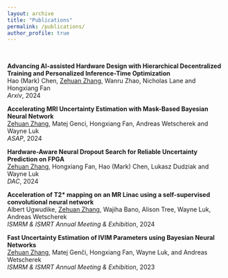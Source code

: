 ```yaml
---
layout: archive
title: "Publications"
permalink: /publications/
author_profile: true
---
```


<!-- {% if author.googlescholar %}
  You can also find my articles on <u><a href="{{author.googlescholar}}">my Google Scholar profile</a>.</u>
{% endif %}

{% include base_path %}

{% for post in site.publications reversed %}
  {% include archive-single.html %}
{% endfor %} -->

<br/>


**Advancing AI-assisted Hardware Design with Hierarchical Decentralized Training and Personalized Inference-Time Optimization** \
Hao (Mark) Chen, <u>Zehuan Zhang</u>, Wanru Zhao, Nicholas Lane and Hongxiang Fan \
*Arxiv*, 2024

**Accelerating MRI Uncertainty Estimation with Mask-Based Bayesian Neural Network**\
<u>Zehuan Zhang</u>, Matej Genci, Hongxiang Fan, Andreas Wetscherek and Wayne Luk \
*ASAP*, 2024

**Hardware-Aware Neural Dropout Search for Reliable Uncertainty Prediction on FPGA** \
<u>Zehuan Zhang</u>, Hongxiang Fan, Hao (Mark) Chen, Lukasz Dudziak and Wayne Luk \
*DAC*, 2024

**Acceleration of T2\* mapping on an MR Linac using a self-supervised convolutional neural network** \
Albert Ugwudike, <u>Zehuan Zhang</u>, Wajiha Bano, Alison Tree, Wayne Luk, Andreas Wetscherek \
*ISMRM & ISMRT Annual Meeting & Exhibition*, 2024

**Fast Uncertainty Estimation of IVIM Parameters using Bayesian Neural Networks** \
<u>Zehuan Zhang</u>, Matej Genči, Hongxiang Fan, Wayne Luk, and Andreas Wetscherek  \
*ISMRM & ISMRT Annual Meeting & Exhibition*, 2023




